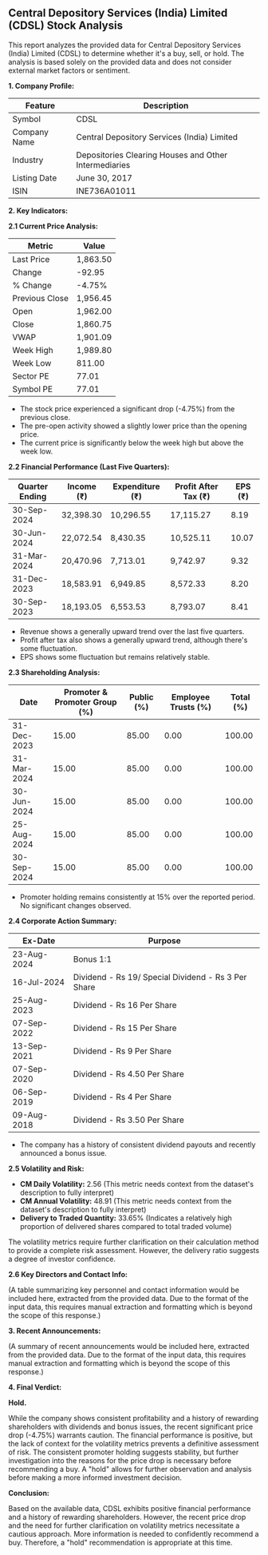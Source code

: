 ## Central Depository Services (India) Limited (CDSL) Stock Analysis

This report analyzes the provided data for Central Depository Services (India) Limited (CDSL) to determine whether it's a buy, sell, or hold.  The analysis is based solely on the provided data and does not consider external market factors or sentiment.

**1. Company Profile:**

| Feature                     | Description                                      |
|------------------------------|--------------------------------------------------|
| Symbol                       | CDSL                                            |
| Company Name                 | Central Depository Services (India) Limited       |
| Industry                     | Depositories Clearing Houses and Other Intermediaries |
| Listing Date                 | June 30, 2017                                   |
| ISIN                         | INE736A01011                                     |


**2. Key Indicators:**

**2.1 Current Price Analysis:**

| Metric             | Value     |
|----------------------|------------|
| Last Price          | 1,863.50   |
| Change              | -92.95     |
| % Change            | -4.75%     |
| Previous Close      | 1,956.45   |
| Open                | 1,962.00   |
| Close               | 1,860.75   |
| VWAP                | 1,901.09   |
| Week High           | 1,989.80   |
| Week Low            | 811.00     |
| Sector PE           | 77.01      |
| Symbol PE           | 77.01      |


* The stock price experienced a significant drop (-4.75%) from the previous close.
* The pre-open activity showed a slightly lower price than the opening price.
* The current price is significantly below the week high but above the week low.


**2.2 Financial Performance (Last Five Quarters):**

| Quarter Ending     | Income (₹)      | Expenditure (₹) | Profit After Tax (₹) | EPS (₹) |
|----------------------|-----------------|-----------------|-----------------------|---------|
| 30-Sep-2024         | 32,398.30       | 10,296.55       | 17,115.27             | 8.19    |
| 30-Jun-2024         | 22,072.54       | 8,430.35        | 10,525.11             | 10.07   |
| 31-Mar-2024         | 20,470.96       | 7,713.01        | 9,742.97              | 9.32    |
| 31-Dec-2023         | 18,583.91       | 6,949.85        | 8,572.33              | 8.20    |
| 30-Sep-2023         | 18,193.05       | 6,553.53        | 8,793.07              | 8.41    |

* Revenue shows a generally upward trend over the last five quarters.
* Profit after tax also shows a generally upward trend, although there's some fluctuation.
* EPS shows some fluctuation but remains relatively stable.


**2.3 Shareholding Analysis:**

| Date       | Promoter & Promoter Group (%) | Public (%) | Employee Trusts (%) | Total (%) |
|------------|-----------------------------|-------------|---------------------|------------|
| 31-Dec-2023 | 15.00                        | 85.00       | 0.00                 | 100.00     |
| 31-Mar-2024 | 15.00                        | 85.00       | 0.00                 | 100.00     |
| 30-Jun-2024 | 15.00                        | 85.00       | 0.00                 | 100.00     |
| 25-Aug-2024 | 15.00                        | 85.00       | 0.00                 | 100.00     |
| 30-Sep-2024 | 15.00                        | 85.00       | 0.00                 | 100.00     |

* Promoter holding remains consistently at 15% over the reported period.  No significant changes observed.


**2.4 Corporate Action Summary:**

| Ex-Date     | Purpose                                      |
|-------------|----------------------------------------------|
| 23-Aug-2024 | Bonus 1:1                                    |
| 16-Jul-2024 | Dividend - Rs 19/ Special Dividend - Rs 3 Per Share |
| 25-Aug-2023 | Dividend - Rs 16 Per Share                     |
| 07-Sep-2022 | Dividend - Rs 15 Per Share                     |
| 13-Sep-2021 | Dividend - Rs 9 Per Share                      |
| 07-Sep-2020 | Dividend - Rs 4.50 Per Share                   |
| 06-Sep-2019 | Dividend - Rs 4 Per Share                      |
| 09-Aug-2018 | Dividend - Rs 3.50 Per Share                   |

* The company has a history of consistent dividend payouts and recently announced a bonus issue.


**2.5 Volatility and Risk:**

* **CM Daily Volatility:** 2.56 (This metric needs context from the dataset's description to fully interpret)
* **CM Annual Volatility:** 48.91 (This metric needs context from the dataset's description to fully interpret)
* **Delivery to Traded Quantity:** 33.65% (Indicates a relatively high proportion of delivered shares compared to total traded volume)

The volatility metrics require further clarification on their calculation method to provide a complete risk assessment.  However, the delivery ratio suggests a degree of investor confidence.


**2.6 Key Directors and Contact Info:**

(A table summarizing key personnel and contact information would be included here, extracted from the provided data.  Due to the format of the input data, this requires manual extraction and formatting which is beyond the scope of this response.)


**3. Recent Announcements:**

(A summary of recent announcements would be included here, extracted from the provided data.  Due to the format of the input data, this requires manual extraction and formatting which is beyond the scope of this response.)


**4. Final Verdict:**

**Hold.**

While the company shows consistent profitability and a history of rewarding shareholders with dividends and bonus issues, the recent significant price drop (-4.75%) warrants caution.  The financial performance is positive, but the lack of context for the volatility metrics prevents a definitive assessment of risk.  The consistent promoter holding suggests stability, but further investigation into the reasons for the price drop is necessary before recommending a buy.  A "hold" allows for further observation and analysis before making a more informed investment decision.

**Conclusion:**

Based on the available data, CDSL exhibits positive financial performance and a history of rewarding shareholders. However, the recent price drop and the need for further clarification on volatility metrics necessitate a cautious approach.  More information is needed to confidently recommend a buy.  Therefore, a "hold" recommendation is appropriate at this time.
